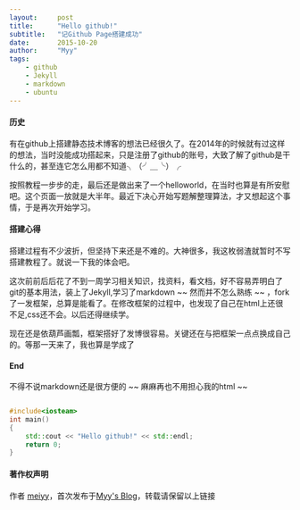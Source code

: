 ```yaml
---
layout:     post
title:      "Hello github!"
subtitle:   "记Github Page搭建成功"
date:       2015-10-20
author:     "Myy"
tags:
    - github
    - Jekyll
    - markdown
    - ubuntu
---
```

#### 历史

有在github上搭建静态技术博客的想法已经很久了。在2014年的时候就有过这样的想法，当时没能成功搭起来，只是注册了github的账号，大致了解了github是干什么的，甚至连它怎么用都不知道╮（╯＿╰）╭

按照教程一步步的走，最后还是做出来了一个helloworld，在当时也算是有所安慰吧。这个页面一放就是大半年。最近下决心开始写题解整理算法，才又想起这个事情，于是再次开始学习。

#### 搭建心得

搭建过程有不少波折，但坚持下来还是不难的。大神很多，我这枚弱渣就暂时不写搭建教程了。就说一下我的体会吧。

这次前前后后花了不到一周学习相关知识，找资料，看文档，好不容易弄明白了git的基本用法，装上了Jekyll,学习了markdown ~~ 然而并不怎么熟练 ~~ ，fork了一发框架，总算是能看了。在修改框架的过程中，也发现了自己在html上还很不足,css还不会。以后还得继续学。

现在还是依葫芦画瓢，框架搭好了发博很容易。关键还在与把框架一点点换成自己的。等那一天来了，我也算是学成了

#### End

不得不说markdown还是很方便的 ~~ 麻麻再也不用担心我的html ~~

```cpp

#include<iosteam>
int main()
{
    std::cout << "Hello github!" << std::endl;
    return 0;
}

```

#### 著作权声明
  
作者 [meiyy](http://github.com/myy)，首次发布于[Myy's Blog]({{global.url}})，转载请保留以上链接
